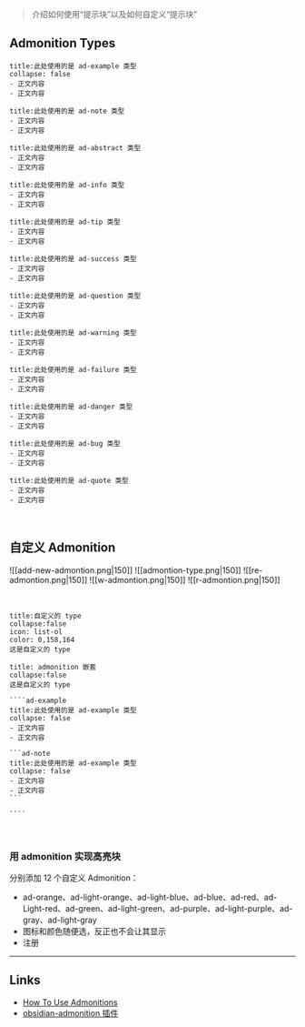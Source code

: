 >介绍如何使用“提示块”以及如何自定义“提示块”
## Admonition Types
```ad-example
title:此处使用的是 ad-example 类型
collapse: false
- 正文内容
- 正文内容
```

```ad-note
title:此处使用的是 ad-note 类型
- 正文内容
- 正文内容
```

```ad-abstract
title:此处使用的是 ad-abstract 类型
- 正文内容
- 正文内容
```

```ad-info
title:此处使用的是 ad-info 类型
- 正文内容
- 正文内容
```

```ad-tip
title:此处使用的是 ad-tip 类型
- 正文内容
- 正文内容
```

```ad-success
title:此处使用的是 ad-success 类型
- 正文内容
- 正文内容
```

```ad-question
title:此处使用的是 ad-question 类型
- 正文内容
- 正文内容
```

```ad-warning
title:此处使用的是 ad-warning 类型
- 正文内容
- 正文内容
```

```ad-failure
title:此处使用的是 ad-failure 类型
- 正文内容
- 正文内容
```

```ad-danger
title:此处使用的是 ad-danger 类型
- 正文内容
- 正文内容
```

```ad-bug
title:此处使用的是 ad-bug 类型
- 正文内容
- 正文内容
```

```ad-quote
title:此处使用的是 ad-quote 类型
- 正文内容
- 正文内容
```

</br>

## 自定义 Admonition
![[add-new-admontion.png|150]] ![[admontion-type.png|150]] ![[re-admontion.png|150]] ![[w-admontion.png|150]] ![[r-admontion.png|150]]

</br>

```ad-note
title:自定义的 type
collapse:false
icon: list-ol
color: 0,158,164
这是自定义的 type
```

`````ad-note
title: admonition 嵌套
collapse:false
这是自定义的 type

````ad-example
title:此处使用的是 ad-example 类型
collapse: false
- 正文内容
- 正文内容

```ad-note
title:此处使用的是 ad-example 类型
collapse: false
- 正文内容
- 正文内容
```

````

`````
</br>

### 用 admonition 实现高亮块
分别添加 12 个自定义 Admonition：
- ad-orange、ad-light-orange、ad-light-blue、ad-blue、ad-red、ad-Light-red、ad-green、ad-light-green、ad-purple、ad-light-purple、ad-gray、ad-light-gray
- 图标和颜色随便选，反正也不会让其显示
- 注册

---
## Links
- [How To Use Admonitions](https://squidfunk.github.io/mkdocs-material/reference/admonitions/)
- [obsidian-admonition 插件](https://github.com/valentine195/obsidian-admonition)
